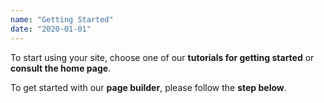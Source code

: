 ```yaml
---
name: "Getting Started"
date: "2020-01-01"
---
```

To start using your site, choose one of our **tutorials for getting started** or **consult the home page**.

To get started with our **page builder**, please follow the **step below**.
